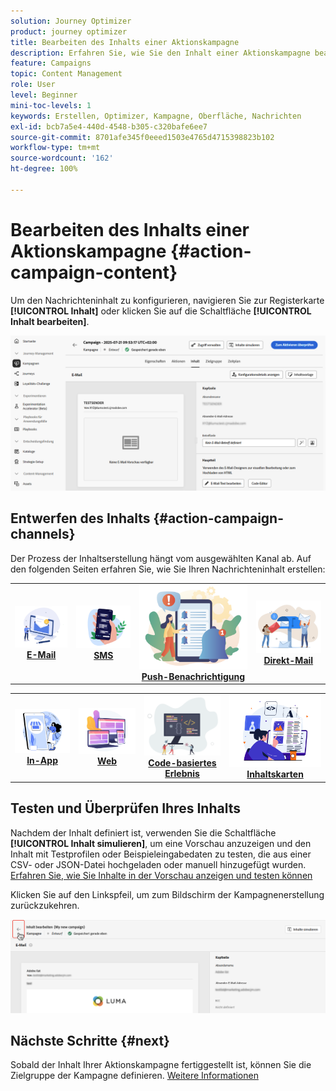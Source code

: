 ```yaml
---
solution: Journey Optimizer
product: journey optimizer
title: Bearbeiten des Inhalts einer Aktionskampagne
description: Erfahren Sie, wie Sie den Inhalt einer Aktionskampagne bearbeiten.
feature: Campaigns
topic: Content Management
role: User
level: Beginner
mini-toc-levels: 1
keywords: Erstellen, Optimizer, Kampagne, Oberfläche, Nachrichten
exl-id: bcb7a5e4-440d-4548-b305-c320bafe6ee7
source-git-commit: 8701afe345f0eeed1503e4765d4715398823b102
workflow-type: tm+mt
source-wordcount: '162'
ht-degree: 100%

---
```


# Bearbeiten des Inhalts einer Aktionskampagne {#action-campaign-content}

Um den Nachrichteninhalt zu konfigurieren, navigieren Sie zur Registerkarte **[!UICONTROL Inhalt]** oder klicken Sie auf die Schaltfläche **[!UICONTROL Inhalt bearbeiten]**.

![](assets/campaign-content.png)

## Entwerfen des Inhalts {#action-campaign-channels}

Der Prozess der Inhaltserstellung hängt vom ausgewählten Kanal ab. Auf den folgenden Seiten erfahren Sie, wie Sie Ihren Nachrichteninhalt erstellen:

<table style="table-layout:fixed"><tr style="border: 0;">
<td><a href="../email/create-email.md"><img alt="E-Mail" src="../channels/assets/do-not-localize/email.png"></a>
<div align="center"><a href="../email/create-email.md"><strong>E-Mail</strong></a></div></td>
<td><a href="../sms/create-sms.md"><img alt="sms" src="../channels/assets/do-not-localize/sms.png"></a>
<div align="center"><a href="../sms/create-sms.md"><strong>SMS</strong></a></div></td>
<td><a href="../push/create-push.md"><img alt="Push" src="../channels/assets/do-not-localize/push.png"></a>
<div align="center"><a href="../push/create-push.md"><strong>Push-Benachrichtigung</strong></a></div></td>
<td><a href="../direct-mail/create-direct-mail.md"><img alt="Direkt-Mail" src="../channels/assets/do-not-localize/direct-mail.jpg"></a>
<div align="center"><a href="../direct-mail/create-direct-mail.md"><strong>Direkt-Mail</strong></a></div></td>
</tr></table>

<table style="table-layout:fixed"><tr style="border: 0;">
<td><a href="../in-app/create-in-app.md"><img alt="In-App" src="../channels/assets/do-not-localize/inapp.jpg"></a>
<div align="center"><a href="../in-app/create-in-app.md"><strong>In-App</strong></a></div></td>
<td><a href="../web/create-web.md"><img alt="Web" src="../channels/assets/do-not-localize/web.jpg"></a>
<div align="center"><a href="../web/create-web.md"><strong>Web</strong></a></div></td>
<td><a href="../code-based/create-code-based.md"><img alt="Code-basiertes Erlebnis" src="../channels/assets/do-not-localize/code.png"></a>
<div align="center"><a href="../code-based/create-code-based.md"><strong>Code-basiertes Erlebnis</strong></a></div></td>
<td><a href="../content-card/create-content-card.md"><img alt="Inhaltskarten" src="../channels/assets/do-not-localize/cards.png"></a>
<div align="center"><a href="../content-card/create-content-card.md"><strong>Inhaltskarten</strong></a></div></td>
</tr></table>

## Testen und Überprüfen Ihres Inhalts

Nachdem der Inhalt definiert ist, verwenden Sie die Schaltfläche **[!UICONTROL Inhalt simulieren]**, um eine Vorschau anzuzeigen und den Inhalt mit Testprofilen oder Beispieleingabedaten zu testen, die aus einer CSV- oder JSON-Datei hochgeladen oder manuell hinzugefügt wurden. [Erfahren Sie, wie Sie Inhalte in der Vorschau anzeigen und testen können](../content-management/preview-test.md)

Klicken Sie auf den Linkspfeil, um zum Bildschirm der Kampagnenerstellung zurückzukehren.

![](assets/create-campaign-design.png)

## Nächste Schritte {#next}

Sobald der Inhalt Ihrer Aktionskampagne fertiggestellt ist, können Sie die Zielgruppe der Kampagne definieren. [Weitere Informationen](campaign-audience.md)
